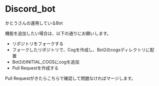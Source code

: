 # Discord_bot
かとうさんの運用しているBot

機能を追加したい場合は、以下の通りにお願いします。

- リポジトリをフォークする
- フォークしたリポジトリで、Cogを作成し、Bot2のcogsディレクトリに配置
- Bot2のINITIAL_COGSにcogを追加
- Pull Requestを作成する

Pull Requestがきたらこちらで確認して問題なければマージします。
